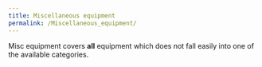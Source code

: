 ```yaml
---
title: Miscellaneous equipment
permalink: /Miscellaneous_equipment/
---
```


Misc equipment covers **all** equipment which does not fall easily into
one of the available categories.